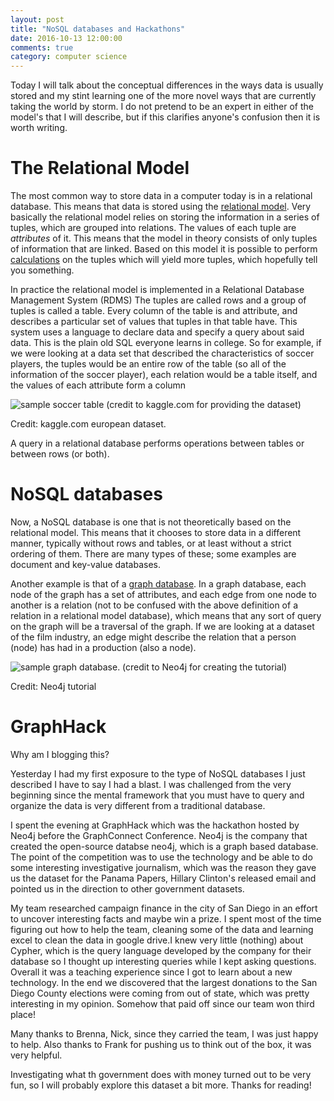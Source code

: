 ```yaml
---
layout: post
title: "NoSQL databases and Hackathons"
date: 2016-10-13 12:00:00
comments: true
category: computer science
---
```


Today I will talk about the conceptual differences in the ways data is usually stored and my 
stint learning one of the more novel ways that are currently taking the world by storm. I do not
pretend to be an expert in either of the model's that I will describe, but if this clarifies 
anyone's confusion then it is worth writing.

# The Relational Model

The most common way to store data in a computer today is in a relational database. This means
that data is stored using the [relational model][wiki_relational]. Very basically the relational
model relies on storing the information in a series of tuples, which are grouped into relations. 
The values of each tuple are *attributes* of it.
This means that the model in theory consists of only tuples of information that are linked. Based
on this model it is possible to perform [calculations][rel_algebra] on the tuples which will
yield more tuples, which hopefully tell you something.

In practice the relational model is implemented in a Relational Database Management System (RDMS)
The tuples are called rows and a group of tuples is called a table. Every column of the table is
and attribute, and describes a particular set of values that tuples in that table have. 
This system uses a language to declare data and specify a query about said data. This is the
plain old SQL everyone learns in college. So for example, if we were looking at a data set that 
described the characteristics of soccer players, the tuples would be an entire row of the table
(so all of the information of the soccer player), each relation would be a table itself, and the
values of each attribute form a column 

![sample soccer table (credit to kaggle.com for providing the dataset)](
{{site.url}}/assets/sample_soccer.png)

Credit: kaggle.com european dataset.

A query in a relational database performs operations between tables or between rows (or both).


# NoSQL databases

Now, a NoSQL database is one that is not theoretically based on the relational model. This means 
that it chooses to store data in a different manner, typically without rows and tables, or at
least without a strict ordering of them. There are many types of these; some examples are 
document and key-value databases.

Another example is that of a [graph database][graph_database]. 
In a graph database, each node of the graph has a set of 
attributes, and each edge from one node to another is a relation (not to be confused with the
above definition of a relation in a relational model database), which means that  any sort of
query on the graph will be a traversal of the graph. If we are looking at a dataset of the film
industry, an edge might describe the relation that a person (node) has had in a production (also
a node).

![sample graph database. (credit to Neo4j for creating the tutorial)](
{{site.url}}/assets/graph_database_sample.png)

Credit: Neo4j tutorial


# GraphHack

Why am I blogging this?

Yesterday I had my first exposure to the type of NoSQL databases I just described I have to say I
had a blast. I was challenged from the very beginning since the mental framework that you must
have to query and organize the data is very different from a traditional database. 

I spent the evening at GraphHack which was the hackathon hosted by Neo4j before the GraphConnect Conference. 
Neo4j is the company that created the open-source databse neo4j, which is a graph based database.
The point of the competition was to use the technology and be able to do some interesting investigative journalism, which was the reason they gave us the dataset for the Panama Papers, Hillary Clinton's released email and pointed us in the direction to other government datasets.

My team researched campaign finance in the city of San Diego in an effort to uncover interesting 
facts and maybe win a prize. I spent most of the time figuring out how to help the team, cleaning
 some of the data and learning excel to clean the data in google drive.I knew very little 
(nothing) about Cypher, which is the query language developed by the company for their database 
so I thought up interesting queries while I kept asking questions. Overall it was a teaching 
experience since I got to learn about a new technology. In the end we discovered that the largest
donations to the San Diego County elections were coming from out of state, which was pretty
interesting in my opinion. Somehow that paid off since our team won third place! 

Many thanks to Brenna, Nick, since they carried the team, I was just happy to help.
Also thanks to Frank for pushing us to think out of the box, it was very helpful.

Investigating what th government does with money turned out to be very fun, so I will probably
explore this dataset a bit more. Thanks for reading!

[wiki_relational]: https://en.wikipedia.org/wiki/Relational_model
[rel_algebra]:     https://en.wikipedia.org/wiki/Relational_algebra
[graph_database]:  https://en.wikipedia.org/wiki/Graph_database

